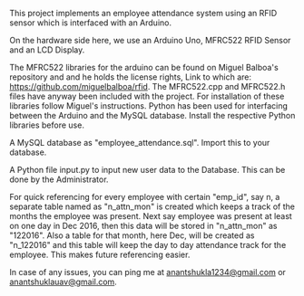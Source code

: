 This project implements an employee attendance system using an RFID sensor which is interfaced with an Arduino.

On the hardware side here, we use an Arduino Uno, MFRC522 RFID Sensor and an LCD Display.

The MFRC522 libraries for the arduino can be found on Miguel Balboa's repository and and he holds the license rights, Link to which are: https://github.com/miguelbalboa/rfid. The MFRC522.cpp and MFRC522.h files have anyway been included with the project. For installation of these libraries follow Miguel's instructions.
Python has been used for interfacing between the Arduino and the MySQL database. Install the respective Python libraries before use.

A MySQL database as "employee_attendance.sql". Import this to your database.

A Python file input.py to input new user data to the Database. This can be done by the Administrator.

For quick referencing for every employee with certain "emp_id", say n, a separate table named as "n_attn_mon" is created which keeps a track of the months the employee was present. Next say employee was present at least on one day in Dec 2016, then this data will be stored in "n_attn_mon" as "122016". Also a table for that month, here Dec, will be created as "n_122016" and this table will keep the day to day attendance track for the employee. This makes future referencing easier.


In case of any issues, you can ping me at anantshukla1234@gmail.com or anantshuklauav@gmail.com.